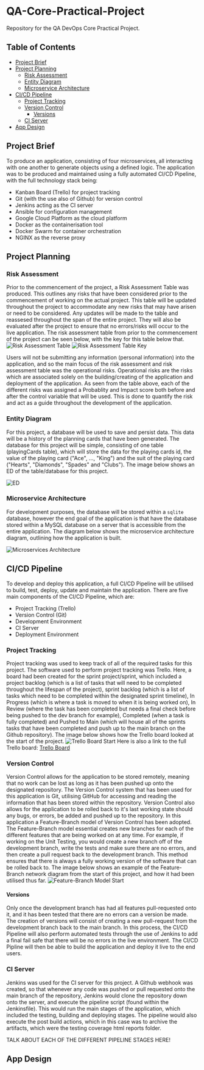# QA-Core-Practical-Project
Repository for the QA DevOps Core Practical Project. 

## Table of Contents
* [Project Brief](#Project-Brief)
* [Project Planning](#Project-Planning)
  * [Risk Assessment](#Risk-Assessment)
  * [Entity Diagram](#Entity-Diagram)
  * [Microservice Architecture](#Microservice-Architecture)
* [CI/CD Pipeline](#CICD-Pipeline)
  * [Project Tracking](#Project-Tracking)
  * [Version Control](#Version-Control)
    * [Versions](#Versions)
  * [CI Server](#CI-Server)
* [App Design](#App-Design)

## Project Brief
To produce an application, consisting of four microservices, all interacting with one another to generate objects using a defined logic. 
The application was to be produced and maintained using a fully automated CI/CD Pipeline, with the full technology stack being:
* Kanban Board (Trello) for project tracking
* Git (with the use also of Github) for version control
* Jenkins acting as the CI server
* Ansible for configuration management
* Google Cloud Platform as the cloud platform
* Docker as the containerisation tool
* Docker Swarm for container orchestration
* NGINX as the reverse proxy

## Project Planning
### Risk Assessment
Prior to the commencement of the project, a Risk Assessment Table was produced. This outlines any risks that have been considered prior to the commencement of working on the actual project. This table will be updated throughout the project to accommodate any new risks that may have arisen or need to be considered. Any updates will be made to the table and reassesed throughout the span of the entire project. They will also be evaluated after the project to ensure that no errors/risks will occur to the live application. The risk assessment table from prior to the commencement of the project can be seen below, with the key for this table below that. 
![Risk Assessment Table](/Readme-Images/Risk-Assessment.png)
![Risk Assessment Table Key](/Readme-Images/Risk-Assessment-Key.png)

Users will not be submitting any information (personal information) into the application, and so the main focus of the risk assessment and risk assessment table was the operational risks. Operational risks are the risks which are associated solely on the building/creating of the application and deployment of the application. As seen from the table above, each of the different risks was assigned a Probablity and Impact score both before and after the control variable that will be used. This is done to quantify the risk and act as a guide throughout the development of the application. 

### Entity Diagram
For this project, a database will be used to save and persist data. This data will be a history of the planning cards that have been generated. The database for this project will be simple, consisting of one table (playingCards table), which will store the data for the playing cards id, the value of the playing card ("Ace", ..., "King") and the suit of the playing card ("Hearts", "Diamonds", "Spades" and "Clubs"). The image below shows an ED of the table/database for this project. 

![ED](/Readme-Images/ED.drawio.png)

### Microservice Architecture
For development purposes, the database will be stored within a `sqlite` database, however the end goal of the application is that have the database stored within a MySQL database on a server that is accessible from the entire application. The diagram below shows the microservice architecture diagram, outlining how the application is built. 

![Microservices Architecture]()

## CI/CD Pipeline
To develop and deploy this application, a full CI/CD Pipeline will be utilised to build, test, deploy, update and maintain the application. There are five main components of the CI/CD Pipeline, which are:
* Project Tracking (Trello)
* Version Control (Git)
* Development Environment
* CI Server
* Deployment Environment
### Project Tracking
Project tracking was used to keep track of all of the required tasks for this project. The software used to perform project tracking was Trello. Here, a board had been created for the sprint project/sprint, which included a project backlog (which is a list of tasks that will need to be completed throughout the lifespan of the project), sprint backlog (which is a list of tasks which need to be completed within the designated sprint timeline), In Progress (which is where a task is moved to when it is being worked on), In Review (where the task has been completed but needs a final check before being pushed to the dev branch for example), Completed (when a task is fully completed) and Pushed to Main (which will house all of the sprints tasks that have been completed and push up to the main branch on the Github repository). The image below shows how the Trello board looked at the start of the project.
![Trello Board Start](/Readme-Images/Trello-Board-Start.png)
Here is also a link to the full Trello board: [Trello Board](https://trello.com/b/AS9evaBO/qa-core-practical-project)

### Version Control
Version Control allows for the application to be stored remotely, meaning that no work can be lost as long as it has been pushed up onto the designated repository. The Version Control system that has been used for this application is Git, utilising GitHub for accessing and reading the information that has been stored within the repository. Version Control also allows for the application to be rolled back to it's last working state should any bugs, or errors, be added and pushed up to the repository. 
In this application a Feature-Branch model of Version Control has been adopted. The Feature-Branch model essential creates new branches for each of the different features that are being worked on at any time. For example, if working on the Unit Testing, you would create a new branch off of the development branch, write the tests and make sure there are no errors, and then create a pull request back to the development branch. This method ensures that there is always a fully working version of the software that can be rolled back to. The image below shows an example of the Feature-Branch network diagram from the start of this project, and how it had been utilised thus far. 
![Feature-Branch Model Start](/Readme-Images/Network-Diagram-Start.png)
#### Versions
Only once the development branch has had all features pull-requested onto it, and it has been tested that there are no errors can a version be made. The creation of versions will consist of creating a new pull-request from the development branch back to the main branch. In this process, the CI/CD Pipeline will also perform automated tests through the use of Jenkins to add a final fail safe that there will be no errors in the live environment. The CI/CD Pipline will then be able to build the application and deploy it live to the end users. 
### CI Server
Jenkins was used for the CI server for this project. A Github webhook was created, so that whenever any code was pushed or pull requested onto the main branch of the repository, Jenkins would clone the repository down onto the server, and execute the pipeline script (found within the Jenkinsfile). This would run the main stages of the application, which included the testing, building and deploying stages. The pipeline would also execute the post build actions, which in this case was to archive the artifacts, which were the testing coverage html reports folder. 

TALK ABOUT EACH OF THE DIFFERENT PIPELINE STAGES HERE!

## App Design

